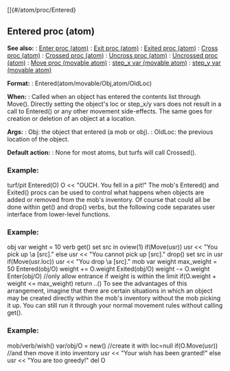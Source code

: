 []{#/atom/proc/Entered}
  ## Entered proc (atom)
  **See also:**
  :   [Enter proc (atom)](ref/atom/proc/Enter)
  :   [Exit proc (atom)](ref/atom/proc/Exit)
  :   [Exited proc (atom)](ref/atom/proc/Exited)
  :   [Cross proc (atom)](ref/atom/proc/Cross)
  :   [Crossed proc (atom)](ref/atom/proc/Crossed)
  :   [Uncross proc (atom)](ref/atom/proc/Uncross)
  :   [Uncrossed proc (atom)](ref/atom/proc/Uncrossed)
  :   [Move proc (movable atom)](ref/atom/movable/proc/Move)
  :   [step_x var (movable atom)](ref/atom/movable/var/step_x)
  :   [step_y var (movable atom)](ref/atom/movable/var/step_y)
  <!-- -->
  **Format:**
  :   Entered(atom/movable/Obj,atom/OldLoc)
  <!-- -->
  **When:**
  :   Called when an object has entered the contents list through Move().
      Directly setting the object\'s loc or step_x/y vars does not result
      in a call to Entered() or any other movement side-effects. The same
      goes for creation or deletion of an object at a location.
  <!-- -->
  **Args:**
  :   Obj: the object that entered (a mob or obj).
  :   OldLoc: the previous location of the object.
  <!-- -->
  **Default action:**
  :   None for most atoms, but turfs will call Crossed().
  ### Example:
  turf/pit Entered(O) O \<\< \"OUCH. You fell in a pit!\"
  The mob\'s Entered() and Exited() procs can be used to control what
  happens when objects are added or removed from the mob\'s inventory. Of
  course that could all be done within get() and drop() verbs, but the
  following code separates user interface from lower-level functions.
  ### Example:
  obj var weight = 10 verb get() set src in oview(1) if(Move(usr)) usr
  \<\< \"You pick up \\a \[src\].\" else usr \<\< \"You cannot pick up
  \[src\].\" drop() set src in usr if(Move(usr.loc)) usr \<\< \"You drop
  \\a \[src\].\" mob var weight max_weight = 50 Entered(obj/O) weight +=
  O.weight Exited(obj/O) weight -= O.weight Enter(obj/O) //only allow
  entrance if weight is within the limit if(O.weight + weight \<=
  max_weight) return ..()
  To see the advantages of this arrangement, imagine that there are
  certain situations in which an object may be created directly within the
  mob\'s inventory without the mob picking it up. You can still run it
  through your normal movement rules without calling get().
  ### Example:
  mob/verb/wish() var/obj/O = new() //create it with loc=null
  if(O.Move(usr)) //and then move it into inventory usr \<\< \"Your wish
  has been granted!\" else usr \<\< \"You are too greedy!\" del O